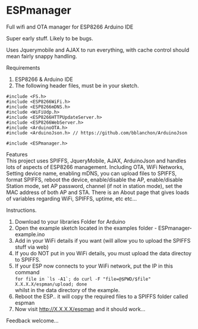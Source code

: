 # ESPmanager
Full wifi and OTA manager for ESP8266 Arduino IDE


Super early stuff.  Likely to be bugs.

Uses Jquerymobile and AJAX to run everything, with cache control should mean fairly snappy handling. 

Requirements <br>
1) ESP8266 & Arduino IDE <br>
2) The following header files, must be in your sketch. <br>
```
#include <FS.h>
#include <ESP8266WiFi.h>
#include <ESP8266mDNS.h>
#include <WiFiUdp.h>
#include <ESP8266HTTPUpdateServer.h>
#include <ESP8266WebServer.h>
#include <ArduinoOTA.h>
#include <ArduinoJson.h> // https://github.com/bblanchon/ArduinoJson 

#include <ESPmanager.h>
```

Features <br>
This project uses SPIFFS, JqueryMobile, AJAX, ArduinoJson and handles lots of aspects of ESP8266 management. Including OTA, WiFi Networks, Setting device name, enabling mDNS, you can upload files to SPIFFS, format SPIFFS, reboot the device, enable/disable the AP, enable/disable Station mode, set AP password, channel (if not in station mode), set the MAC address of both AP and STA. There is an About page that gives loads of variables regarding WiFi, SPIFFS, uptime, etc etc... 

Instructions. 

1) Download to your libraries Folder for Arduino <br>
2) Open the example sketch located in the examples folder - ESPmanager-example.ino <br>
3) Add in your WiFi details if you want (will allow you to upload the SPIFFS stuff via web)  <br>
4) If you do NOT put in you WiFi details, you must upload the data directoy to SPIFFS. <br>
5) If your ESP now connects to your WiFi network, put the IP in this command <br>
 ``for file in `ls -A1`; do curl -F "file=@$PWD/$file" X.X.X.X/espman/upload; done `` <br>
  whilst in the data directory of the example. <br>
6) Reboot the ESP.. it will copy the required files to a SPIFFS folder called espman <br>
7) Now visit http://X.X.X.X/espman and it should work... <br>



Feedback welcome... 
